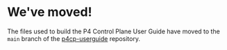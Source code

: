 <!-- markdownlint-disable-next-line no-trailing-punctuation -->
# We've moved!

The files used to build the P4 Control Plane User Guide
have moved to the `main` branch of the
[p4cp-userguide](https://github.com/ipdk-io/p4cp-userguide)
repository.
